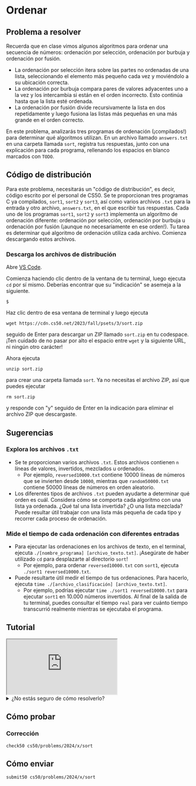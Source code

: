 # Ordenar

## Problema a resolver

Recuerda que en clase vimos algunos algoritmos para ordenar una secuencia de números: ordenación por selección, ordenación por burbuja y ordenación por fusión.

- La ordenación por selección itera sobre las partes no ordenadas de una lista, seleccionando el elemento más pequeño cada vez y moviéndolo a su ubicación correcta.
- La ordenación por burbuja compara pares de valores adyacentes uno a la vez y los intercambia si están en el orden incorrecto. Esto continúa hasta que la lista esté ordenada.
- La ordenación por fusión divide recursivamente la lista en dos repetidamente y luego fusiona las listas más pequeñas en una más grande en el orden correcto.

En este problema, analizarás tres programas de ordenación (¡compilados!) para determinar qué algoritmos utilizan. En un archivo llamado `answers.txt` en una carpeta llamada `sort`, registra tus respuestas, junto con una explicación para cada programa, rellenando los espacios en blanco marcados con `TODO`.

## Código de distribución

Para este problema, necesitarás un "código de distribución", es decir, código escrito por el personal de CS50. Se te proporcionan tres programas C ya compilados, `sort1`, `sort2` y `sort3`, así como varios archivos `.txt` para la entrada y otro archivo, `answers.txt`, en el que escribir tus respuestas. Cada uno de los programas `sort1`, `sort2` y `sort3` implementa un algoritmo de ordenación diferente: ordenación por selección, ordenación por burbuja u ordenación por fusión (¡aunque no necesariamente en ese orden!). Tu tarea es determinar qué algoritmo de ordenación utiliza cada archivo. Comienza descargando estos archivos.

### Descarga los archivos de distribución

Abre [VS Code](https://cs50.dev/).

Comienza haciendo clic dentro de la ventana de tu terminal, luego ejecuta `cd` por sí mismo. Deberías encontrar que su "indicación" se asemeja a la siguiente.

    $

Haz clic dentro de esa ventana de terminal y luego ejecuta

    wget https://cdn.cs50.net/2023/fall/psets/3/sort.zip

seguido de Enter para descargar un ZIP llamado `sort.zip` en tu codespace. ¡Ten cuidado de no pasar por alto el espacio entre `wget` y la siguiente URL, ni ningún otro carácter!

Ahora ejecuta

    unzip sort.zip

para crear una carpeta llamada `sort`. Ya no necesitas el archivo ZIP, así que puedes ejecutar

    rm sort.zip

y responde con "y" seguido de Enter en la indicación para eliminar el archivo ZIP que descargaste.

## Sugerencias

### Explora los archivos `.txt`

- Se te proporcionan varios archivos `.txt`. Estos archivos contienen `n` líneas de valores, invertidos, mezclados u ordenados.
    - Por ejemplo, `reversed10000.txt` contiene 10000 líneas de números que se invierten desde `10000`, mientras que `random50000.txt` contiene 50000 líneas de números en orden aleatorio.
- Los diferentes tipos de archivos `.txt` pueden ayudarte a determinar qué orden es cuál. Considera cómo se comporta cada algoritmo con una lista ya ordenada. ¿Qué tal una lista invertida? ¿O una lista mezclada? Puede resultar útil trabajar con una lista más pequeña de cada tipo y recorrer cada proceso de ordenación.

### Mide el tiempo de cada ordenación con diferentes entradas

- Para ejecutar las ordenaciones en los archivos de texto, en el terminal, ejecuta `./[nombre_programa] [archivo_texto.txt]`. ¡Asegúrate de haber utilizado `cd` para desplazarte al directorio `sort`!
    - Por ejemplo, para ordenar `reversed10000.txt` con `sort1`, ejecuta `./sort1 reversed10000.txt`.
- Puede resultarte útil medir el tiempo de tus ordenaciones. Para hacerlo, ejecuta `time ./[archivo_clasificación] [archivo_texto.txt]`.
    - Por ejemplo, podrías ejecutar `time ./sort1 reversed10000.txt` para ejecutar `sort1` en 10.000 números invertidos. Al final de la salida de tu terminal, puedes consultar el tiempo `real` para ver cuánto tiempo transcurrió realmente mientras se ejecutaba el programa.

## Tutorial

<iframe allow="accelerometer; autoplay; encrypted-media; gyroscope; picture-in-picture" allowfullscreen="" class="border" data-video="" src="https://video.cs50.io/-Bhxxw6JKKY"></iframe>

<details><summary>¿No estás seguro de cómo resolverlo?</summary><iframe allow="accelerometer; autoplay; encrypted-media; gyroscope; picture-in-picture" allowfullscreen="" class="border" data-video="" src="https://video.cs50.io/uOYhrBs37j0"></iframe></details>

## Cómo probar

### Corrección

    check50 cs50/problems/2024/x/sort

## Cómo enviar

    submit50 cs50/problems/2024/x/sort